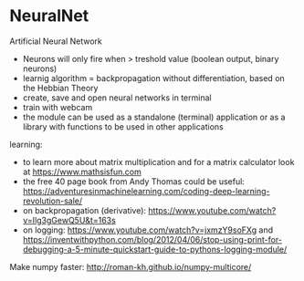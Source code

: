 # NeuralNet
Artificial Neural Network

- Neurons will only fire when > treshold value (boolean output, binary neurons)
- learnig algorithm = backpropagation without differentiation, based on the Hebbian Theory
- create, save and open neural networks in terminal
- train with webcam
- the module can be used as a standalone (terminal) application or as a library with functions to be used in other applications


learning:
- to learn more about matrix multiplication and for a matrix calculator look at https://www.mathsisfun.com
- the free 40 page book from Andy Thomas could be useful: https://adventuresinmachinelearning.com/coding-deep-learning-revolution-sale/
- on backpropagation (derivative): https://www.youtube.com/watch?v=Ilg3gGewQ5U&t=163s
- on logging: https://www.youtube.com/watch?v=jxmzY9soFXg and https://inventwithpython.com/blog/2012/04/06/stop-using-print-for-debugging-a-5-minute-quickstart-guide-to-pythons-logging-module/

Make numpy faster:
http://roman-kh.github.io/numpy-multicore/
